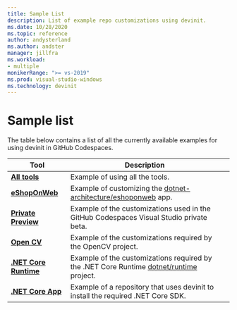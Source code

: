 ```yaml
---
title: Sample List
description: List of example repo customizations using devinit.
ms.date: 10/28/2020
ms.topic: reference
author: andysterland
ms.author: andster
manager: jillfra
ms.workload:
- multiple
monikerRange: ">= vs-2019"
ms.prod: visual-studio-windows
ms.technology: devinit
---
```

# Sample list

The table below contains a list of all the currently available examples for using devinit in GitHub Codespaces.

| Tool                                              | Description                                                                                                                  |   |
|---------------------------------------------------|------------------------------------------------------------------------------------------------------------------------------|---|
| [**All tools**](sample-all-tool.md)               | Example of using all the tools.                                                                                              |   |
| [**eShopOnWeb**](sample-eshoponweb.md)            | Example of customizing the [dotnet-architecture/eshoponweb](https://github.com/dotnet-architecture/eShopOnWeb) app.          |   |
| [**Private Preview**](sample-private-preview.md)  | Example of the customizations used in the GitHub Codespaces Visual Studio private beta.                                      |   |
| [**Open CV**](sample-opencv.md)                   | Example of the customizations required by the OpenCV project.                                                                |   |
| [**.NET Core Runtime**](sample-dotnet-runtime.md) | Example of the customizations required by the .NET Core Runtime [dotnet/runtime](https://github.com/dotnet/runtime) project. |   |
| [**.NET Core App**](sample-dotnet-core.md)        | Example of a repository that uses devinit to install the required .NET Core SDK.                                             |   |
